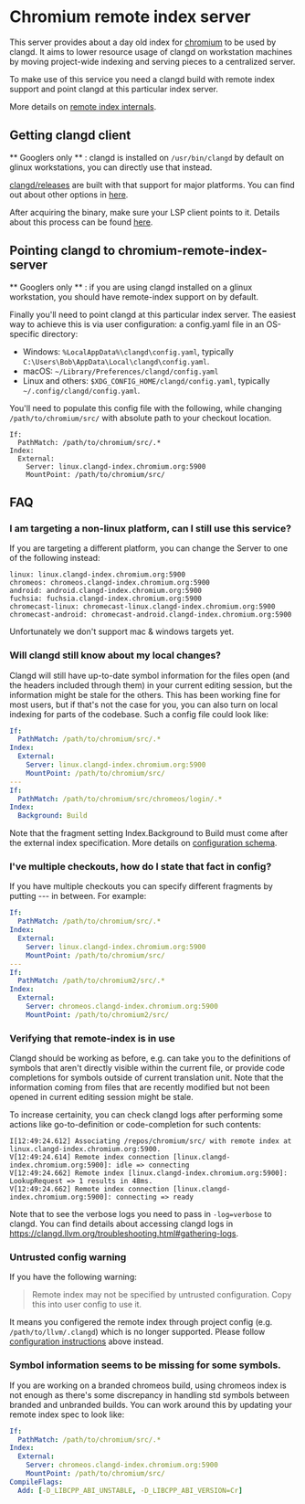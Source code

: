 # Chromium remote index server

This server provides about a day old index for
[chromium](https://chromium.googlesource.com/chromium/src.git) to be used by
clangd. It aims to lower resource usage of clangd on workstation machines by
moving project-wide indexing and serving pieces to a centralized server.

To make use of this service you need a clangd build with remote index support
and point clangd at this particular index server.

More details on
[remote index internals](https://clangd.llvm.org/remote-index.html).

## Getting clangd client

** Googlers only ** : clangd is installed on `/usr/bin/clangd` by default on
glinux workstations, you can directly use that instead.

[clangd/releases](https://github.com/clangd/clangd/releases) are
built with that support for major platforms. You can find out about other
options in [here](https://clangd.llvm.org/remote-index.html#clangd-client).

After acquiring the binary, make sure your LSP client points to it. Details
about this process can be found
[here](https://clangd.llvm.org/installation.html#editor-plugins).

## Pointing clangd to chromium-remote-index-server

** Googlers only ** : if you are using clangd installed on a glinux workstation,
you should have remote-index support on by default.

Finally you'll need to point clangd at this particular index server. The easiest
way to achieve this is via user configuration: a config.yaml file in an
OS-specific directory:

-   Windows: `%LocalAppData%\clangd\config.yaml`, typically
    `C:\Users\Bob\AppData\Local\clangd\config.yaml`.
-   macOS: `~/Library/Preferences/clangd/config.yaml`
-   Linux and others: `$XDG_CONFIG_HOME/clangd/config.yaml`, typically
    `~/.config/clangd/config.yaml`.

You'll need to populate this config file with the following, while changing
`/path/to/chromium/src/` with absolute path to your checkout location.

```
If:
  PathMatch: /path/to/chromium/src/.*
Index:
  External:
    Server: linux.clangd-index.chromium.org:5900
    MountPoint: /path/to/chromium/src/
```

## FAQ

### I am targeting a non-linux platform, can I still use this service?

If you are targeting a different platform, you can change the Server to one of
the following instead:

```
linux: linux.clangd-index.chromium.org:5900
chromeos: chromeos.clangd-index.chromium.org:5900
android: android.clangd-index.chromium.org:5900
fuchsia: fuchsia.clangd-index.chromium.org:5900
chromecast-linux: chromecast-linux.clangd-index.chromium.org:5900
chromecast-android: chromecast-android.clangd-index.chromium.org:5900
```

Unfortunately we don't support mac & windows targets yet.

### Will clangd still know about my local changes?

Clangd will still have up-to-date symbol information for the files open (and the
headers included through them) in your current editing session, but the
information might be stale for the others. This has been working fine for most
users, but if that's not the case for you, you can also turn on local indexing
for parts of the codebase. Such a config file could look like:

```yaml
If:
  PathMatch: /path/to/chromium/src/.*
Index:
  External:
    Server: linux.clangd-index.chromium.org:5900
    MountPoint: /path/to/chromium/src/
---
If:
  PathMatch: /path/to/chromium/src/chromeos/login/.*
Index:
  Background: Build
```

Note that the fragment setting Index.Background to Build must come after the
external index specification. More details on
[configuration schema](https://clangd.llvm.org/config.html).

### I've multiple checkouts, how do I state that fact in config?

If you have multiple checkouts you can specify different fragments by putting
--- in between. For example:

```yaml
If:
  PathMatch: /path/to/chromium/src/.*
Index:
  External:
    Server: linux.clangd-index.chromium.org:5900
    MountPoint: /path/to/chromium/src/
---
If:
  PathMatch: /path/to/chromium2/src/.*
Index:
  External:
    Server: chromeos.clangd-index.chromium.org:5900
    MountPoint: /path/to/chromium2/src/
```

### Verifying that remote-index is in use

Clangd should be working as before, e.g. can take you to the definitions of
symbols that aren't directly visible within the current file, or provide code
completions for symbols outside of current translation unit. Note that the
information coming from files that are recently modified but not been opened in
current editing session might be stale.

To increase certainity, you can check clangd logs after performing some actions
like go-to-definition or code-completion for such contents:

```
I[12:49:24.612] Associating /repos/chromium/src/ with remote index at linux.clangd-index.chromium.org:5900.
V[12:49:24.614] Remote index connection [linux.clangd-index.chromium.org:5900]: idle => connecting
V[12:49:24.662] Remote index [linux.clangd-index.chromium.org:5900]: LookupRequest => 1 results in 48ms.
V[12:49:24.662] Remote index connection [linux.clangd-index.chromium.org:5900]: connecting => ready
```

Note that to see the verbose logs you need to pass in `-log=verbose` to clangd.
You can find details about accessing clangd logs in
https://clangd.llvm.org/troubleshooting.html#gathering-logs.

### Untrusted config warning

If you have the following warning:

> Remote index may not be specified by untrusted configuration. Copy this into
> user config to use it.

It means you configered the remote index through project config (e.g.
`/path/to/llvm/.clangd`) which is no longer supported. Please follow
[configuration instructions](http://go/clangd-llvm-remote-index#setup-instructions-for-googlers)
above instead.

### Symbol information seems to be missing for some symbols.

If you are working on a branded chromeos build, using chromeos index is not
enough as there's some discrepancy in handling std symbols between branded and
unbranded builds. You can work around this by updating your remote index spec to
look like:

```yaml
If:
  PathMatch: /path/to/chromium/src/.*
Index:
  External:
    Server: chromeos.clangd-index.chromium.org:5900
    MountPoint: /path/to/chromium/src/
CompileFlags:
  Add: [-D_LIBCPP_ABI_UNSTABLE, -D_LIBCPP_ABI_VERSION=Cr]
```
